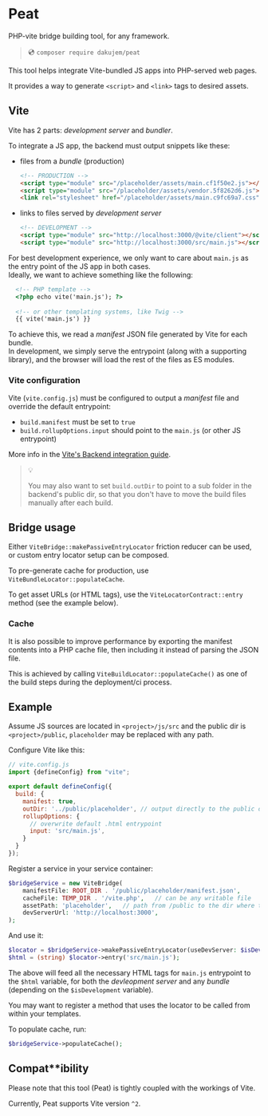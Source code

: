 # Peat

PHP-vite bridge building tool, for any framework.

> 💿 `composer require dakujem/peat`


This tool helps integrate Vite-bundled JS apps into PHP-served web pages.

It provides a way to generate `<script>` and `<link>` tags to desired assets.


## Vite

Vite has 2 parts: _development server_ and _bundler_.

To integrate a JS app, the backend must output snippets like these:
- files from a _bundle_ (production)
    ```html
    <!-- PRODUCTION -->
    <script type="module" src="/placeholder/assets/main.cf1f50e2.js"></script>
    <script type="module" src="/placeholder/assets/vendor.5f8262d6.js"></script>
    <link rel="stylesheet" href="/placeholder/assets/main.c9fc69a7.css" />
    ```
- links to files served by _development server_
    ```html
    <!-- DEVELOPMENT -->
    <script type="module" src="http://localhost:3000/@vite/client"></script>
    <script type="module" src="http://localhost:3000/src/main.js"></script>
    ```

For best development experience, we only want to care about `main.js` as the entry point of the JS app in both cases.\
Ideally, we want to achieve something like the following:
```html
  <!-- PHP template -->
  <?php echo vite('main.js'); ?>
  
  <!-- or other templating systems, like Twig -->
  {{ vite('main.js') }}
```

To achieve this, we read a _manifest_ JSON file generated by Vite for each bundle.\
In development, we simply serve the entrypoint (along with a supporting library),
and the browser will load the rest of the files as ES modules.


### Vite configuration

Vite (`vite.config.js`) must be configured to output a _manifest_ file and override the default entrypoint:

- `build.manifest` must be set to `true`
- `build.rollupOptions.input` should point to the `main.js` (or other JS entrypoint)

More info in the [Vite's Backend integration guide](https://vitejs.dev/guide/backend-integration.html).

> 💡
> 
> You may also want to set `build.outDir` to point to a sub folder in the backend's public dir,
> so that you don't have to move the build files manually after each build.


## Bridge usage

Either `ViteBridge::makePassiveEntryLocator` friction reducer can be used,
or custom entry locator setup can be composed.

To pre-generate cache for production, use `ViteBundleLocator::populateCache`.

To get asset URLs (or HTML tags), use the `ViteLocatorContract::entry` method (see the example below).


### Cache

It is also possible to improve performance
by exporting the manifest contents into a PHP cache file,
then including it instead of parsing the JSON file.

This is achieved by calling `ViteBuildLocator::populateCache()`
as one of the build steps during the deployment/ci process.


## Example

Assume JS sources are located in `<project>/js/src` and the public dir is `<project>/public`,
`placeholder` may be replaced with any path.

Configure Vite like this:
```js
// vite.config.js
import {defineConfig} from "vite";

export default defineConfig({
  build: {
    manifest: true,
    outDir: '../public/placeholder', // output directly to the public dir
    rollupOptions: {
      // overwrite default .html entrypoint
      input: 'src/main.js',
    }
  }
});
```

Register a service in your service container:
```php
$bridgeService = new ViteBridge(
    manifestFile: ROOT_DIR . '/public/placeholder/manifest.json',
    cacheFile: TEMP_DIR . '/vite.php',   // can be any writable file
    assetPath: 'placeholder',   // path from /public to the dir where the manifest is located
    devServerUrl: 'http://localhost:3000',
);
```

And use it:
```php
$locator = $bridgeService->makePassiveEntryLocator(useDevServer: $isDevelopment);
$html = (string) $locator->entry('src/main.js');
```

The above will feed all the necessary HTML tags for `main.js` entrypoint to the `$html` variable,
for both the _devleopment server_ and any _bundle_ (depending on the `$isDevelopment` variable).

You may want to register a method that uses the locator to be called from within your templates.

To populate cache, run:
```php
$bridgeService->populateCache();
```


## Compat**ibility

Please note that this tool (Peat) is tightly coupled with the workings of Vite.

Currently, Peat supports Vite version `^2`.
